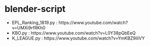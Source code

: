 # blender-script
<ul>
  <li>EPL_Ranking_1819.py : https://www.youtube.com/watch?v=UMXi9rfRKh0</li>
  <li>KBO.py : https://www.youtube.com/watch?v=L0Y38pQbEeQ</li>
  <li>K_LEAGUE.py : https://www.youtube.com/watch?v=YmKBZ9iliVY</li>
</ul>

